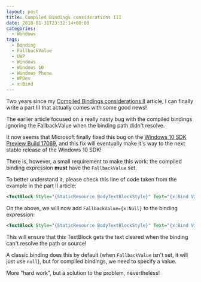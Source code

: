 ```yaml
---
layout: post
title: Compiled Bindings considerations III
date: 2018-01-31T23:32:14+00:00
categories:
  - Windows
tags:
  - Binding
  - FallbackValue
  - UWP
  - Windows
  - Windows 10
  - Windows Phone
  - WPDev
  - x:Bind
---
```


Two years since my [Compiled Bindings considerations II](https://www.pedrolamas.com/2016/01/08/compiled-bindings-considerations-ii/) article, I can finally write a part III that actually comes with some good news!

The earlier article focused on a really nasty bug with the compiled bindings ignoring the FallbackValue when the binding path didn't resolve.

It now seems that Microsoft finally fixed this bug on the [Windows 10 SDK Preview Build 17069](https://blogs.windows.com/buildingapps/2018/01/17/windows-10-sdk-preview-build-17069-now-available), and this fix will eventually make it's way to the next stable release of the Windows 10 SDK!

There is, however, a small requirement to make this work: the compiled binding expression **must** have the `FallbackValue` set.

To better understand it, please check this line of code taken from the example in the part II article:

```xml
<TextBlock Style="{StaticResource BodyTextBlockStyle}" Text="{x:Bind ViewModel.CurrentTime.CurrentTimeTicks, Mode=OneWay}" />
```

On the above, we will now add `FallbackValue={x:Null}` to the binding expression:

```xml
<TextBlock Style="{StaticResource BodyTextBlockStyle}" Text="{x:Bind ViewModel.CurrentTime.CurrentTimeTicks, Mode=OneWay, FallbackValue={x:Null}}" />
```

This will ensure that this TextBlock gets the text cleared when the binding can't resolve the path or source!

A classic binding does this by default (when `FallbackValue` isn't set, it will just use `null`), but for compiled bindings, we need to specify a value.

More "hard work", but a solution to the problem, nevertheless!

